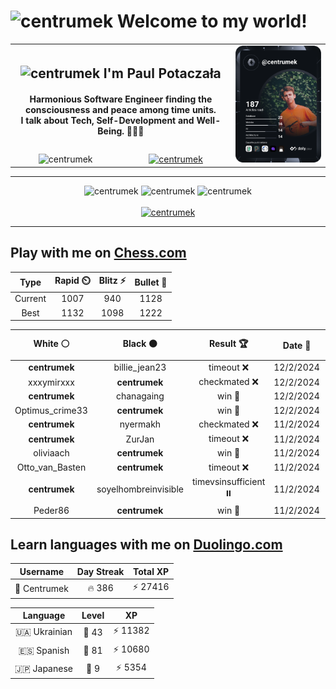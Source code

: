 <h1>
  <img
    src="https://emojis.slackmojis.com/emojis/images/1531849430/4246/blob-sunglasses.gif"
    width="30"
    alt="centrumek"
  />
  Welcome to my world!
</h1>

<table>
  <tbody>
    <tr>
      <td align="center" width="70%" colspan="2">
        <h2>
          <img
            src="https://raw.githubusercontent.com/MartinHeinz/MartinHeinz/master/wave.gif"
            width="30px"
            alt="centrumek"
          />
          I'm Paul Potaczała
        </h2>
        <h4>
          Harmonious Software Engineer finding the consciousness and peace among time units.
          <br/>
          I talk about Tech, Self-Development and Well-Being. 🌿🧘🚀
        </h4>
      </td>
      <td width="30%" rowspan="2">
        <a href="https://app.daily.dev/centrumek">
          <img
            src="./devcard.svg"
            alt="centrumek"
          />
        </a>
      </td>
    </tr>
    <tr align="center">
      <td>
        <img
          src="https://komarev.com/ghpvc/?username=centrumek&label=visitors&color=0e75b6&style=flat"
          alt="centrumek"
        >
      </td>
      <td>
        <a href="https://stackoverflow.com/users/14496012/centrumek">
          <img
            src="https://stackoverflow.com/users/flair/14496012.png?theme=dark"
            alt="centrumek"
          >
        </a>
      </td>
    </tr>
  </tbody>
</table>

---
<div align="center">
  <img 
    src="https://github-readme-stats.vercel.app/api?username=centrumek&show_icons=true&count_private=true&theme=dark&hide_border=true&hide=issues,contribs&bg_color=00000000"
    alt="centrumek"
  />
  <img
    src="https://github-readme-stats.vercel.app/api/top-langs/?username=centrumek&layout=compact&hide_border=true&theme=dark&bg_color=00000000&langs_count=6&exclude_repo=air-statistic-app"
    alt="centrumek"
  />
  <img 
    src="https://github-readme-streak-stats.herokuapp.com?user=centrumek&theme=dark&hide_border=true&background=FFFFFF00"
    alt="centrumek"
  />
  <br/>
  <br/>
  <a href="https://www.buymeacoffee.com/centrumek">
    <img
      src="https://cdn.buymeacoffee.com/buttons/v2/default-orange.png"
      height="50"
      width="210"
      alt="centrumek"
    />
  </a>
</div>

---

## Play with me on [Chess.com](https://www.chess.com/member/centrumek)

<div align="center">
<!--START_SECTION:chessStats-->
<!-- Automatically generated with https://github.com/Balastrong/chess-stats-action -->

| Type | Rapid ⏲️ | Blitz ⚡ | Bullet 🔫 |
|:---:|:---:|:---:|:---:|
| Current | 1007 | 940 | 1128 |
| Best | 1132 | 1098 | 1222 |

| White ⚪ | Black ⚫ | Result 🏆 | Date 📅 | Position 🗺️ | Type 🕕 |
|:---:|:---:|:---:|:---:|:---:|:---:|
| **centrumek** | billie_jean23 | timeout ❌ | 12/2/2024 | <a href="http://www.ee.unb.ca/cgi-bin/tervo/fen.pl?select=2k5/ppp4p/8/3p1p2/1P2qP1P/P7/4pQ2/2R3K1 w - -">Link</a> | Bullet |
| xxxymirxxx | **centrumek** | checkmated ❌ | 12/2/2024 | <a href="http://www.ee.unb.ca/cgi-bin/tervo/fen.pl?select=8/8/p3R1b1/3p1k2/1p1P1PB1/6K1/PP6/8 b - -">Link</a> | Bullet |
| **centrumek** | chanagaing | win 🥇 | 12/2/2024 | <a href="http://www.ee.unb.ca/cgi-bin/tervo/fen.pl?select=2kN4/ppp4p/7B/8/8/3Rn3/P2K3P/5r2 b - -">Link</a> | Bullet |
| Optimus_crime33 | **centrumek** | win 🥇 | 12/2/2024 | <a href="http://www.ee.unb.ca/cgi-bin/tervo/fen.pl?select=8/p5k1/R1r2p1p/4n1p1/6P1/P3K2P/b7/8 w - -">Link</a> | Bullet |
| **centrumek** | nyermakh | checkmated ❌ | 11/2/2024 | <a href="http://www.ee.unb.ca/cgi-bin/tervo/fen.pl?select=8/2pk4/Q1p5/3p2p1/2P1p1P1/PP2P3/1q5r/1KR5 w - -">Link</a> | Bullet |
| **centrumek** | ZurJan | timeout ❌ | 11/2/2024 | <a href="http://www.ee.unb.ca/cgi-bin/tervo/fen.pl?select=8/8/R6p/6p1/8/1b3PPK/1qk4P/6r1 w - -">Link</a> | Bullet |
| oliviaach | **centrumek** | win 🥇 | 11/2/2024 | <a href="http://www.ee.unb.ca/cgi-bin/tervo/fen.pl?select=r1bqkbnr/pp5p/2n5/2p5/5pp1/2NB1Q2/PP1PNPPP/R1B2RK1 w kq -">Link</a> | Bullet |
| Otto_van_Basten | **centrumek** | timeout ❌ | 11/2/2024 | <a href="http://www.ee.unb.ca/cgi-bin/tervo/fen.pl?select=4r3/5k1p/8/p2p1p2/3N3P/2P2qPK/1PQ5/8 b - -">Link</a> | Bullet |
| **centrumek** | soyelhombreinvisible | timevsinsufficient ⏸️ | 11/2/2024 | <a href="http://www.ee.unb.ca/cgi-bin/tervo/fen.pl?select=8/8/8/2B1Q3/2P3Bk/3P3P/5K2/8 w - -">Link</a> | Bullet |
| Peder86 | **centrumek** | win 🥇 | 11/2/2024 | <a href="http://www.ee.unb.ca/cgi-bin/tervo/fen.pl?select=1b6/2r2p1k/2qK2pP/6P1/8/8/8/8 w - -">Link</a> | Bullet |

<!--END_SECTION:chessStats-->
</div>

## Learn languages with me on [Duolingo.com](https://www.duolingo.com/profile/Centrumek)

<div align="center">
<!--START_SECTION:duolingoStats-->
<!-- Automatically generated with https://github.com/centrumek/duolingo-readme-stats-->

| Username | Day Streak | Total XP |
|:---:|:---:|:---:|
| 👤 Centrumek | 🔥 386 | ⚡ 27416 |

| Language | Level | XP |
|:---:|:---:|:---:|
| 🇺🇦 Ukrainian | 👑 43 | ⚡ 11382 |
| 🇪🇸 Spanish | 👑 81 | ⚡ 10680 |
| 🇯🇵 Japanese | 👑 9 | ⚡ 5354 |

<!--END_SECTION:duolingoStats-->
</div>
<!--
**centrumek/centrumek** is a ✨ _special_ ✨ repository because its `README.md` (this file) appears on your GitHub profile.

Here are some ideas to get you started:

- 🔭 I’m currently working on ...
- 🌱 I’m currently learning ...
- 👯 I’m looking to collaborate on ...
- 🤔 I’m looking for help with ...
- 💬 Ask me about ...
- 📫 How to reach me: ...
- 😄 Pronouns: ...
- ⚡ Fun fact: ...
-->
